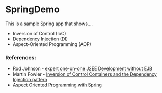 # SpringDemo

This is a sample Spring app that shows....

 * Inversion of Control (IoC)
 * Dependency Injection (DI)
 * Aspect-Oriented Programming (AOP)

### References:

 * Rod Johnson - [expert one-on-one J2EE Development without EJB](http://www.amazon.com/Expert-One-One-Development-without/dp/0764558315)
 * Martin Fowler - [Inversion of Control Containers and the Dependency Injection pattern](http://martinfowler.com/articles/injection.html)
 * [Aspect Oriented Programming with Spring](http://docs.spring.io/spring/docs/2.5.x/reference/aop.html)

